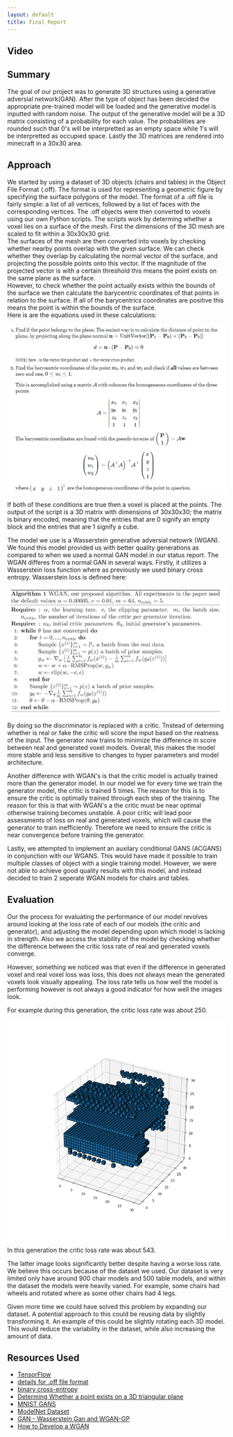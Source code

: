 ```yaml
---
layout: default
title: Final Report
---
```


## Video

## Summary

The goal of our project was to generate 3D structures using a generative adversial network(GAN). After the type of object has been decided the appropriate pre-trained
model will be loaded and the generative model is inputted with random noise. The output of the generative model will be a 3D matrix consisting
of a probability for each value. The probabilities are rounded such that 0's will be interpretted as an empty space while 1's will be interpretted as occupied space. Lastly the 3D matrices are rendered into minecraft in a 30x30 area.

## Approach

We started by using a dataset of 3D objects (chairs and tables) in the Object File Format (.off). The format is used for representing a geometric figure by specifying the surface polygons of the model. The format of a .off file is fairly simple: a list of all vertices, followed by a list of faces with the corresponding vertices. The .off objects were then converted to voxels using our own Python scripts. The scripts work by determing whether a voxel lies on a surface of the mesh. First the dimensions of the 3D mesh are scaled to fit within a 30x30x30 grid.  
The surfaces of the mesh are then converted into voxels by checking whether nearby points overlap with the given surface. We can check whether they overlap by calculating the normal vector of the surface, and projecting the possible points onto this vector. If the magnitude of the projected vector is with a certain threshold this means the point exists on the same plane as the surface.  
However, to check whether the point actually exists within the bounds of the surface we then calculate the barycentric coordinates of that points in relation to the surface. If all of the barycentrics coordinates are positive this means the point is within the bounds of the surface.  
Here is are the equations used in these calculations:

![image1](Images/Barycentric_Points.PNG?raw=true)

If both of these conditions are true then a voxel is placed at the points. The output of the script is a 3D matrix with dimensions of 30x30x30; the matrix is binary encoded, meaning that the entries that are 0 signify an empty block and the entries that are 1 signify a cube.

The model we use is a Wasserstein generative adversial netowrk (WGAN). We found this model provided us with better quality generations as compared to when we used a normal GAN model in our status report. The WGAN differes from a normal GAN in several ways. Firstly, it utilizes a Wasserstein loss function where as previously we used binary cross entropy. Wasserstein loss is defined here:

![image1](Images/Wasserstein_Loss.png?raw=true)

By doing so the discriminator is replaced with a critic. Tnstead of determing whether is real or fake the critic will score the input based on the realness of the input. The generator now trains to minimize the difference in score between real and generated voxel models. Overall, this makes the model more stable and less sensitive to changes to hyper parameters and model architecture.

Another difference with WGAN's is that the critic model is actually trained more than the generator model. In our model we for every time we train the generator model, the critic is trained 5 times. The reason for this is to ensure the critic is optimally trained through each step of the training. The reason for this is that with WGAN's a the critic must be near optimal otherwise training becomes unstable. A poor critic will lead poor assessments of loss on real and generated voxels, which will cause the generator to train inefficiently. Therefore we need to ensure the critic is near convergence before training the generator.

Lastly, we attempted to implement an auxilary conditional GANS (ACGANS) in conjunction with our WGANS. This would have made it possible to train multiple classes of object with a single training model. However, we were not able to achieve good quality results with this model, and instead decided to train 2 seperate WGAN models for chairs and tables.

## Evaluation

Our the process for evaluating the performance of our model revolves around looking at the loss rate of each of our models (the critic and generator), and adjusting the model depending upon which model is lacking in strength. Also we access the stability of the model by checking whether the difference between the critic loss rate of real and generated voxels converge.

However, something we noticed was that even if the difference in generated voxel and real voxel loss was loss, this does not always mean the generated voxels look visually appealing. The loss rate tells us how well the model is performing however is not always a good indicator for how well the images look.

For example during this generation, the critic loss rate was about 250.

![image1](Images/final_bad_table.png?raw=true)

In this generation the critic loss rate was about 543.

The latter image looks significantly better despite having a worse loss rate. We believe this occurs because of the dataset we used. Our dataset is very limited only have around 900 chair models and 500 table models, and within the dataset the models were heavily varied. For example, some chairs had wheels and rotated where as some other chairs had 4 legs.

Given more time we could have solved this problem by expanding our dataset. A potential approach to this could be reusing data by slightly transforming it. An example of this could be slightly rotating each 3D model. This would reduce the variability in the dataset, while also increasing the amount of data.

## Resources Used

- [TensorFlow](https://www.tensorflow.org)
- [details for .off file format](https://segeval.cs.princeton.edu/public/off_format.html)
- [binary cross-entropy](https://peltarion.com/knowledge-center/documentation/modeling-view/build-an-ai-model/loss-functions/binary-crossentropy)
- [Determing Whether a point exists on a 3D triangular plane](https://math.stackexchange.com/questions/2582202/does-a-3d-point-lie-on-a-triangular-plane)
- [MNIST GANS](https://www.tensorflow.org/tutorials/generative/dcgan)
- [ModelNet Dataset](https://modelnet.cs.princeton.edu/)
- [GAN - Wasserstein Gan and WGAN-GP](https://medium.com/@jonathan_hui/gan-wasserstein-gan-wgan-gp-6a1a2aa1b490)
- [How to Develop a WGAN](https://machinelearningmastery.com/how-to-code-a-wasserstein-generative-adversarial-network-wgan-from-scratch/)
